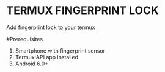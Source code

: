 # TERMUX FINGERPRINT LOCK
Add fingerprint lock to your termux

#Prerequisites
1. Smartphone with fingerprint sensor
2. Termux:API app installed
3. Android 6.0+
